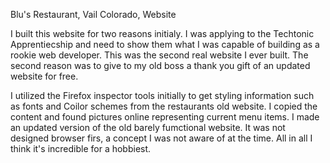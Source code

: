 Blu's Restaurant, Vail Colorado, Website

I built this website for two reasons initialy.  I was applying to the Techtonic Apprentiecship and need to show them what I was capable of building as a rookie web developer.  This was the second real website I ever built. The second reason was to give to my old boss a thank you gift of an updated website for free.

I utilized the Firefox inspector tools initially to get styling information such as fonts and Coilor schemes from the restaurants old website.  I copied the content and found pictures online representing current menu items.  I made an updated version of the old barely fumctional website.  It was not designed browser firs, a concept I was not aware of at the time.  All in all I think it's incredible for a hobbiest.
